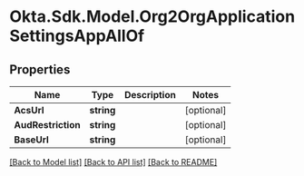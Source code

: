 # Okta.Sdk.Model.Org2OrgApplicationSettingsAppAllOf

## Properties

Name | Type | Description | Notes
------------ | ------------- | ------------- | -------------
**AcsUrl** | **string** |  | [optional] 
**AudRestriction** | **string** |  | [optional] 
**BaseUrl** | **string** |  | [optional] 

[[Back to Model list]](../README.md#documentation-for-models) [[Back to API list]](../README.md#documentation-for-api-endpoints) [[Back to README]](../README.md)

